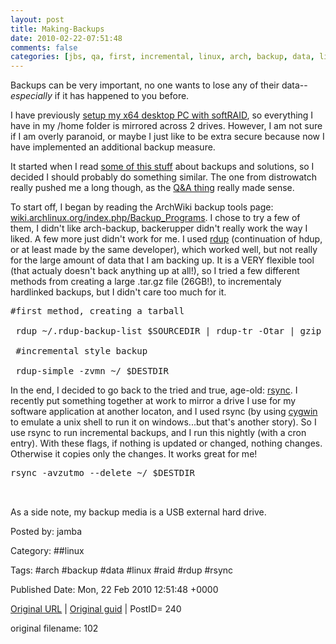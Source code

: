 ```yaml
---
layout: post
title: Making-Backups
date: 2010-02-22-07:51:48
comments: false
categories: [jbs, qa, first, incremental, linux, arch, backup, data, linux, raid, rdup, rsync <br>]
---
```


Backups can be very important, no one wants to lose any of their data--<em>especially</em> if it has happened to you before.

 I have previously <a href="http://factorq.net/2009/09/30/my-adventure-installing-linux-on-softraid1-part-4/" target="_blank">setup my x64 desktop PC with softRAID</a>, so everything I have in my /home folder is mirrored across 2 drives.  However, I am not sure if I am overly paranoid, or maybe I just like to be extra secure because now I have implemented an additional backup measure.

 It started when I read <a href="http://fqnet.proboards.com/index.cgi?board=nix&amp;action=display&amp;thread=50" target="_blank">some of this stuff</a> about backups and solutions, so I decided I should probably do something similar.  The one from distrowatch really pushed me a long though, as the <a href="http://distrowatch.com/weekly.php?issue=20100208#qa" target="_blank">Q&amp;A thing</a> really made sense.

 To start off, I began by reading the ArchWiki backup tools page: <a href="http://wiki.archlinux.org/index.php/Backup_Programs" target="_blank">wiki.archlinux.org/index.php/Backup_Programs</a>.  I chose to try a few of them, I didn't like arch-backup, backerupper didn't really work the way I liked.  A few more just didn't work for me.<!--more-->
I used <a href="http://www.miek.nl/projects/rdup/index.html" target="_blank">rdup</a> (continuation of hdup, or at least made by the same developer), which worked well, but not really for the large amount of data that I am backing up.  It is a VERY flexible tool (that actualy doesn't back anything up at all!), so I tried a few different methods from creating a large .tar.gz file (26GB!), to incrementaly hardlinked backups, but I didn't care too much for it.

 <pre>#first method, creating a tarball

 rdup ~/.rdup-backup-list $SOURCEDIR | rdup-tr -Otar | gzip -c -f &gt; $DESTDIR

 #incremental style backup

 rdup-simple -zvmn ~/ $DESTDIR</pre>
In the end, I decided to go back to the tried and true, age-old: <a href="http://samba.anu.edu.au/rsync/" target="_blank">rsync</a>.  I recently put something together at work to mirror a drive I use for my software application at another locaton, and I used rsync (by using <a href="http://www.cygwin.com/" target="_blank">cygwin</a> to emulate a unix shell to run it on windows...but that's another story).  So I use rsync to run incremental backups, and I run this nightly (with a cron entry). With these flags, if nothing is updated or changed, nothing changes.  Otherwise it copies only the changes.  It works great for me!

 <pre>rsync -avzutmo --delete ~/ $DESTDIR

 </pre>
As a side note, my backup media is a USB external hard drive.

 

Posted by: jamba

Category: ##linux 

Tags:  #arch #backup #data #linux #raid #rdup #rsync 


Published Date: Mon, 22 Feb 2010 12:51:48 +0000 

<a href="http://factorq.net/2010/02/22/making-backups/">Original URL</a> | <a href="http://factorq.net/?p=240">Original guid</a> | PostID= 240

 original filename: 102